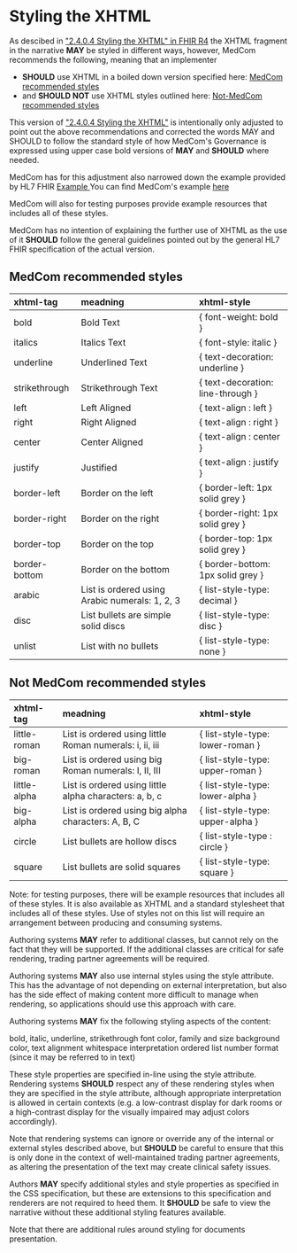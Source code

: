 # Styling the XHTML

As descibed in <a href ="http://hl7.org/fhir/R4/narrative.html#css" target="_blank">"2.4.0.4 Styling the XHTML" in FHIR R4</a> the XHTML fragment in the narrative **MAY** be styled in different ways, however, MedCom recommends the following, meaning that an implementer 
* **SHOULD** use XHTML in a boiled down version specified here: [MedCom recommended styles](#medcom-recommended-styles)
* and **SHOULD NOT** use XHTML styles outlined here: [Not-MedCom recommended styles](#not-medcom-recommended-styles)

This version of <a href ="http://hl7.org/fhir/R4/narrative.html#css" target="_blank">"2.4.0.4 Styling the XHTML"</a> is intentionally only adjusted to point out the above recommendations and corrected the words MAY and SHOULD to follow the standard style of how MedCom's Governance is expressed using upper case bold versions of **MAY** and **SHOULD** where needed.

MedCom has for this adjustment also narrowed down the example provided by HL7 FHIR <a href ="https://www.hl7.org/fhir/basic-example-narrative.html" target="_blank"> Example </a>
You can find MedCom's example <a href="MedComCore-Styling_the_XHTML-example.xml" target="_blank">here</a>

MedCom will also for testing purposes provide example resources that includes all of these styles. 

MedCom has no intention of explaining the further use of XHTML as the use of it **SHOULD** follow the general guidelines pointed out by the general HL7 FHIR specification of the actual version.

## MedCom recommended styles

|xhtml-tag|meadning|xhtml-style|
|:---|:---|:---|
| bold | Bold Text | { font-weight: bold  } |
| italics | Italics Text | { font-style: italic  } |
| underline | Underlined Text | { text-decoration: underline  } |
| strikethrough | Strikethrough Text | { text-decoration: line-through  } |
| left | Left Aligned | { text-align : left  } |
| right | Right Aligned | { text-align : right  } |
| center | Center Aligned | { text-align : center  } |
| justify | Justified | { text-align : justify  } |
| border-left | Border on the left | { border-left: 1px solid grey  } |
| border-right | Border on the right | { border-right: 1px solid grey  } |
| border-top | Border on the top | { border-top: 1px solid grey  } |
| border-bottom | Border on the bottom | { border-bottom: 1px solid grey  } |
| arabic | List is ordered using Arabic numerals: 1, 2, 3 | { list-style-type: decimal  } |
| disc | List bullets are simple solid discs | { list-style-type: disc  } |
| unlist | List with no bullets | { list-style-type: none  } |

## Not MedCom recommended styles

|xhtml-tag|meadning|xhtml-style|
|:---|:---|:---|
| little-roman | List is ordered using little Roman numerals: i, ii, iii | { list-style-type: lower-roman  } |
| big-roman | List is ordered using big Roman numerals: I, II, III | { list-style-type: upper-roman  } |
| little-alpha | List is ordered using little alpha characters: a, b, c | { list-style-type: lower-alpha  } |
| big-alpha | List is ordered using big alpha characters: A, B, C | { list-style-type: upper-alpha  } |
| circle | List bullets are hollow discs | { list-style-type : circle  } |
| square | List bullets are solid squares | { list-style-type: square  } |

Note: for testing purposes, there will be example resources that includes all of these styles. It is also available as XHTML and a standard stylesheet that includes all of these styles. Use of styles not on this list will require an arrangement between producing and consuming systems.

Authoring systems **MAY** refer to additional classes, but cannot rely on the fact that they will be supported. If the additional classes are critical for safe rendering, trading partner agreements will be required.

Authoring systems **MAY** also use internal styles using the style attribute. This has the advantage of not depending on external interpretation, but also has the side effect of making content more difficult to manage when rendering, so applications should use this approach with care.

Authoring systems **MAY** fix the following styling aspects of the content:

bold, italic, underline, strikethrough
font color, family and size
background color, text alignment
whitespace interpretation
ordered list number format (since it may be referred to in text)

These style properties are specified in-line using the style attribute. Rendering systems **SHOULD** respect any of these rendering styles when they are specified in the style attribute, although appropriate interpretation is allowed in certain contexts (e.g. a low-contrast display for dark rooms or a high-contrast display for the visually impaired may adjust colors accordingly).

Note that rendering systems can ignore or override any of the internal or external styles described above, but **SHOULD** be careful to ensure that this is only done in the context of well-maintained trading partner agreements, as altering the presentation of the text may create clinical safety issues.

Authors **MAY** specify additional styles and style properties as specified in the CSS specification, but these are extensions to this specification and renderers are not required to heed them. It **SHOULD** be safe to view the narrative without these additional styling features available.

Note that there are additional rules around styling for documents presentation.
